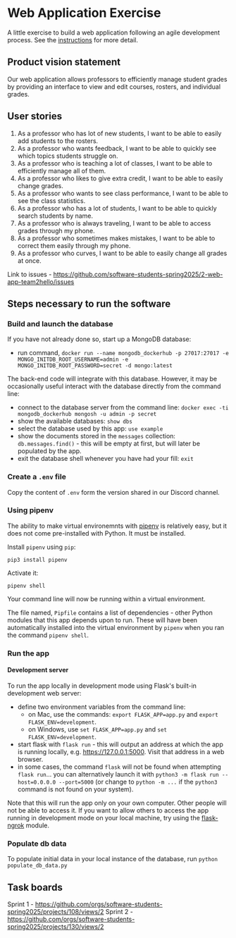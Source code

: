# Web Application Exercise

A little exercise to build a web application following an agile development process. See the [instructions](instructions.md) for more detail.

## Product vision statement

Our web application allows professors to efficiently manage student grades by providing an interface to view and edit courses, rosters, and individual grades. 

## User stories

1) As a professor who has lot of new students, I want to be able to easily add students to the rosters. 
2) As a professor who wants feedback, I want to be able to quickly see which topics students struggle on.
3) As a professor who is teaching a lot of classes, I want to be able to efficiently manage all of them.
4) As a professor who likes to give extra credit, I want to be able to easily change grades. 
5) As a professor who wants to see class performance, I want to be able to see the class statistics.
6) As a professor who has a lot of students, I want to be able to quickly search students by name.
7) As a professor who is always traveling, I want to be able to access grades through my phone.
8) As a professor who sometimes makes mistakes, I want to be able to correct them easily through my phone.
9) As a professor who curves, I want to be able to easily change all grades at once.

Link to issues - https://github.com/software-students-spring2025/2-web-app-team2hello/issues 

## Steps necessary to run the software

### Build and launch the database

If you have not already done so, start up a MongoDB database:

-   run command, `docker run --name mongodb_dockerhub -p 27017:27017 -e MONGO_INITDB_ROOT_USERNAME=admin -e MONGO_INITDB_ROOT_PASSWORD=secret -d mongo:latest`

The back-end code will integrate with this database. However, it may be occasionally useful interact with the database directly from the command line:

-   connect to the database server from the command line: `docker exec -ti mongodb_dockerhub mongosh -u admin -p secret`
-   show the available databases: `show dbs`
-   select the database used by this app: `use example`
-   show the documents stored in the `messages` collection: `db.messages.find()` - this will be empty at first, but will later be populated by the app.
-   exit the database shell whenever you have had your fill: `exit`

### Create a `.env` file

Copy the content of `.env` form the version shared in our Discord channel.

### Using pipenv

The ability to make virtual environemnts with [pipenv](https://pypi.org/project/pipenv/) is relatively easy, but it does not come pre-installed with Python. It must be installed.

Install `pipenv` using `pip`:

```
pip3 install pipenv
```

Activate it:

```
pipenv shell
```

Your command line will now be running within a virtual environment.

The file named, `Pipfile` contains a list of dependencies - other Python modules that this app depends upon to run. These will have been automatically installed into the virtual environment by `pipenv` when you ran the command `pipenv shell`.

### Run the app

#### Development server

To run the app locally in development mode using Flask's built-in development web server:

-   define two environment variables from the command line:
    -   on Mac, use the commands: `export FLASK_APP=app.py` and `export FLASK_ENV=development`.
    -   on Windows, use `set FLASK_APP=app.py` and `set FLASK_ENV=development`.
-   start flask with `flask run` - this will output an address at which the app is running locally, e.g. https://127.0.0.1:5000. Visit that address in a web browser.
-   in some cases, the command `flask` will not be found when attempting `flask run`... you can alternatively launch it with `python3 -m flask run --host=0.0.0.0 --port=5000` (or change to `python -m ...` if the `python3` command is not found on your system).

Note that this will run the app only on your own computer. Other people will not be able to access it. If you want to allow others to access the app running in development mode on your local machine, try using the [flask-ngrok](https://pypi.org/project/flask-ngrok/) module.

### Populate db data

To populate initial data in your local instance of the database, run `python populate_db_data.py`

## Task boards

Sprint 1 - https://github.com/orgs/software-students-spring2025/projects/108/views/2
Sprint 2 - https://github.com/orgs/software-students-spring2025/projects/130/views/2
